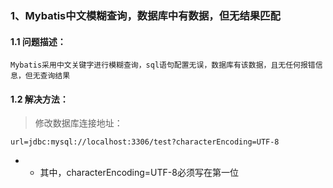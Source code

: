 ### 1、Mybatis中文模糊查询，数据库中有数据，但无结果匹配

#### 1.1 问题描述：
    Mybatis采用中文关键字进行模糊查询，sql语句配置无误，数据库有该数据，且无任何报错信息，但无查询结果

#### 1.2 解决方法：

> 修改数据库连接地址：
    
```
url=jdbc:mysql://localhost:3306/test?characterEncoding=UTF-8
```
- - 其中，characterEncoding=UTF-8必须写在第一位
    
